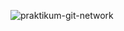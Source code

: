 
![praktikum-git-network](https://user-images.githubusercontent.com/67999361/155533487-8884b6a4-2605-4e72-bdcc-e3e839ff3de3.png)
